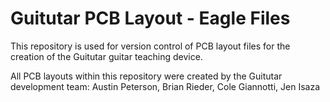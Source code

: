 # Guitutar PCB Layout - Eagle Files

This repository is used for version control of PCB layout files for the creation of the Guitutar guitar teaching device. 

All PCB layouts within this repository were created by the Guitutar development team: Austin Peterson, Brian Rieder, Cole Giannotti, Jen Isaza
